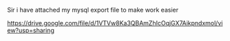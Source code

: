 Sir i have attached my mysql export file to make work easier


https://drive.google.com/file/d/1VTVw8Ka3QBAmZhIcOqjGX7Aikpndxmol/view?usp=sharing

